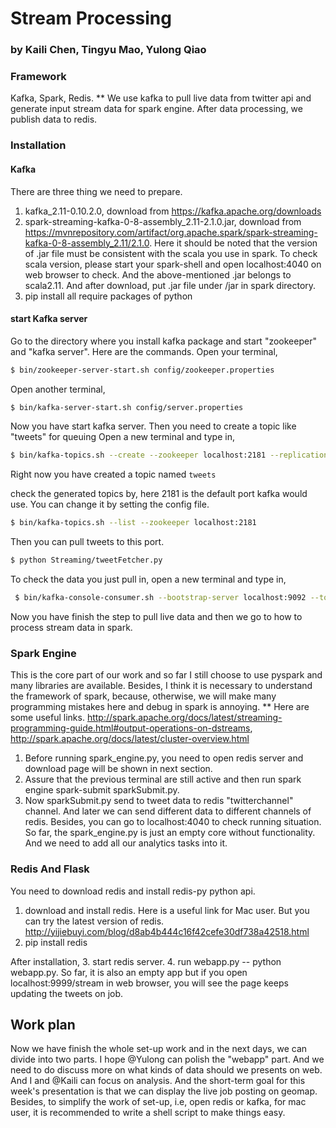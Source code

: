 # Stream Processing

### by Kaili Chen, Tingyu Mao, Yulong Qiao

### Framework
Kafka, Spark, Redis. 
** We use kafka to pull live data from twitter api and generate input stream data for spark engine. After data processing, we publish data to redis. 

### Installation
#### Kafka
There are three thing we need to prepare.
1. kafka_2.11-0.10.2.0, download from https://kafka.apache.org/downloads 
2. spark-streaming-kafka-0-8-assembly_2.11-2.1.0.jar, download from https://mvnrepository.com/artifact/org.apache.spark/spark-streaming-kafka-0-8-assembly_2.11/2.1.0. Here it should be noted that the version of .jar file must be consistent with the scala you use in spark. To check scala version, please start your spark-shell and open localhost:4040 on web browser to check. And the above-mentioned .jar belongs to scala2.11. And after download, put .jar file under /jar in spark directory.
3. pip install all require packages of python


#### start Kafka server
Go to the directory where you install kafka package and start "zookeeper" and "kafka server". Here are the commands.
Open your terminal,

```sh
$ bin/zookeeper-server-start.sh config/zookeeper.properties
```

Open another terminal,

```sh
$ bin/kafka-server-start.sh config/server.properties
```

Now you have start kafka server. Then you need to create a topic like "tweets" for queuing
Open a new terminal and type in,

```sh
$ bin/kafka-topics.sh --create --zookeeper localhost:2181 --replication-factor 1 --partitions 1 --topic tweets
```
Right now you have created a topic named ```tweets```

check the generated topics by, here 2181 is the default port kafka would use. You can change it by setting the config file.

```sh
$ bin/kafka-topics.sh --list --zookeeper localhost:2181
```

Then you can pull tweets to this port. 
```sh
$ python Streaming/tweetFetcher.py
```

To check the data you just pull in, open a new terminal and type in,
```sh
 $ bin/kafka-console-consumer.sh --bootstrap-server localhost:9092 --topic tweets
```

Now you have finish the step to pull live data and then we go to how to process stream data in spark.

### Spark Engine
This is the core part of our work and so far I still choose to use pyspark and many libraries are available. Besides, I think it is necessary to understand the framework of spark, because, otherwise, we will make many programming mistakes here and debug in spark is annoying.
** Here are some useful links. 
http://spark.apache.org/docs/latest/streaming-programming-guide.html#output-operations-on-dstreams, http://spark.apache.org/docs/latest/cluster-overview.html 
1. Before running spark_engine.py, you need to open redis server and download page will be shown in next section.
2. Assure that the previous terminal are still active and then run spark engine
spark-submit sparkSubmit.py.
3. Now sparkSubmit.py send to tweet data to redis "twitterchannel" channel. And later we can send different data to different channels of redis. Besides, you can go to localhost:4040 to check running situation. So far, the spark_engine.py is just an empty core without functionality. And we need to add all our analytics tasks into it.

### Redis And Flask
You need to download redis and install redis-py python api.
1. download and install redis. Here is a useful link for Mac user. But you can try the latest version of redis.
http://yijiebuyi.com/blog/d8ab4b444c16f42cefe30df738a42518.html 
2. pip install redis

After installation,
3. start redis server.
4. run webapp.py -- python webapp.py. So far, it is also an empty app but if you open localhost:9999/stream in web browser, you will see the page keeps updating the tweets on job.

## Work plan
Now we have finish the whole set-up work and in the next days, we can divide into two parts. I hope @Yulong can polish the "webapp" part. And we need to do discuss more on what kinds of data should we presents on web. And I and @Kaili can focus on analysis. And the short-term goal for this week's presentation is that we can display the live job posting on geomap. Besides, to simplify the work of set-up, i.e, open redis or kafka, for mac user, it is recommended to write a shell script to make things easy.





